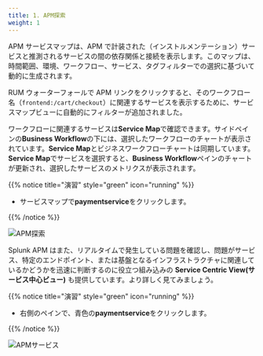 ```yaml
---
title: 1. APM探索
weight: 1
---
```


APM サービスマップは、APM で計装された（インストルメンテーション）サービスと推測されるサービスの間の依存関係と接続を表示します。このマップは、時間範囲、環境、ワークフロー、サービス、タグフィルターでの選択に基づいて動的に生成されます。

RUM ウォーターフォールで APM リンクをクリックすると、そのワークフロー名（`frontend:/cart/checkout`）に関連するサービスを表示するために、サービスマップビューに自動的にフィルターが追加されました。

ワークフローに関連するサービスは**Service Map**で確認できます。サイドペインの**Business Workflow**の下には、選択したワークフローのチャートが表示されています。**Service Map**とビジネスワークフローチャートは同期しています。**Service Map**でサービスを選択すると、**Business Workflow**ペインのチャートが更新され、選択したサービスのメトリクスが表示されます。

{{% notice title="演習" style="green" icon="running" %}}

- サービスマップで**paymentservice**をクリックします。

{{% /notice %}}

![APM探索](../images/apm-business-workflow.png)

Splunk APM はまた、リアルタイムで発生している問題を確認し、問題がサービス、特定のエンドポイント、または基盤となるインフラストラクチャに関連しているかどうかを迅速に判断するのに役立つ組み込みの **Service Centric View(サービス中心ビュー)** も提供しています。より詳しく見てみましょう。

{{% notice title="演習" style="green" icon="running" %}}

- 右側のペインで、青色の**paymentservice**をクリックします。

{{% /notice %}}

![APMサービス](../images/apm-service.png)
